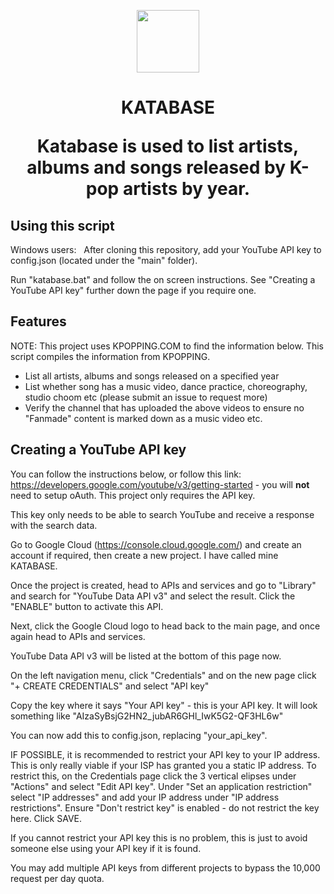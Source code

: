 
<p align="center">
<img src="https://i.imgur.com/BbmOjxq.png" width="100" height="100" align="right-center">
<h1 align="center"> KATABASE
</p>

Katabase is used to list artists, albums and songs released by K-pop artists by year.


## Using this script
Windows users: &nbsp;
After cloning this repository, add your YouTube API key to config.json (located under the "main" folder).


Run "katabase.bat" and follow the on screen instructions. See "Creating a YouTube API key" further down the page if you require one.


## Features
NOTE: This project uses KPOPPING.COM to find the information below. This script compiles the information from KPOPPING.
- List all artists, albums and songs released on a specified year
- List whether song has a music video, dance practice, choreography, studio choom etc (please submit an issue to request more)
- Verify the channel that has uploaded the above videos to ensure no "Fanmade" content is marked down as a music video etc.


## Creating a YouTube API key 

You can follow the instructions below, or follow this link: https://developers.google.com/youtube/v3/getting-started - you will **not** need to setup oAuth. This project only requires the API key.

This key only needs to be able to search YouTube and receive a response with the search data.

Go to Google Cloud (https://console.cloud.google.com/) and create an account if required, then create a new project. I have called mine KATABASE. 

Once the project is created, head to APIs and services and go to "Library" and search for "YouTube Data API v3" and select the result. Click the "ENABLE" button to activate this API.

Next, click the Google Cloud logo to head back to the main page, and once again head to APIs and services.

YouTube Data API v3 will be listed at the bottom of this page now.

On the left navigation menu, click "Credentials" and on the new page click "+ CREATE CREDENTIALS" and select "API key"

Copy the key where it says "Your API key" - this is your API key. It will look something like "AIzaSyBsjG2HN2_jubAR6GHl_IwK5G2-QF3HL6w" 

You can now add this to config.json, replacing "your_api_key".

IF POSSIBLE, it is recommended to restrict your API key to your IP address. This is only really viable if your ISP has granted you a static IP address. To restrict this, on the Credentials page click the 3 vertical elipses under "Actions" and select "Edit API key". Under "Set an application restriction" select "IP addresses" and add your IP address under "IP address restrictions". Ensure "Don't restrict key" is enabled - do not restrict the key here. Click SAVE.

If you cannot restrict your API key this is no problem, this is just to avoid someone else using your API key if it is found.

You may add multiple API keys from different projects to bypass the 10,000 request per day quota.
